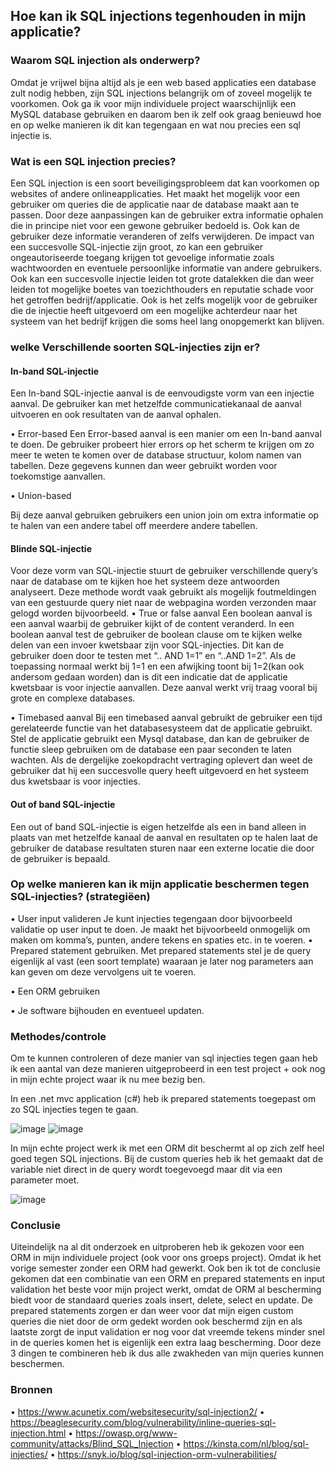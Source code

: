 ## Hoe kan ik SQL injections tegenhouden in mijn applicatie?

### Waarom SQL injection als onderwerp?

Omdat je vrijwel bijna altijd als je een web based applicaties een database zult nodig hebben, zijn SQL injections belangrijk om of zoveel mogelijk te voorkomen. Ook ga ik voor mijn individuele project waarschijnlijk een MySQL database gebruiken en daarom ben ik zelf ook graag benieuwd hoe en op welke manieren ik dit kan tegengaan en wat nou precies een sql injectie is.

### Wat is een SQL injection precies?
Een SQL injection is een soort beveiligingsprobleem dat kan voorkomen op websites of andere onlineapplicaties. Het maakt het mogelijk voor een gebruiker om queries die de applicatie naar de database maakt aan te passen. Door deze aanpassingen kan de gebruiker extra informatie ophalen die in principe niet voor een gewone gebruiker bedoeld is. Ook kan de gebruiker deze informatie veranderen of zelfs verwijderen. De impact van een succesvolle SQL-injectie zijn groot, zo kan een gebruiker ongeautoriseerde toegang krijgen tot gevoelige informatie zoals wachtwoorden en eventuele persoonlijke informatie van andere gebruikers.
Ook kan een succesvolle injectie leiden tot grote datalekken die dan weer leiden tot mogelijke boetes van toezichthouders en reputatie schade voor het getroffen bedrijf/applicatie. Ook is het zelfs mogelijk voor de gebruiker die de injectie heeft uitgevoerd om een mogelijke achterdeur naar het systeem van het bedrijf krijgen die soms heel lang onopgemerkt kan blijven.

### welke Verschillende soorten SQL-injecties zijn er?

#### In-band SQL-injectie
Een In-band SQL-injectie aanval is de eenvoudigste vorm van een injectie aanval. De gebruiker kan met hetzelfde communicatiekanaal de aanval uitvoeren en ook resultaten van de aanval ophalen.

• Error-based
Een Error-based aanval is een manier om een In-band aanval te doen. De gebruiker probeert hier errors op het scherm te krijgen om zo meer te weten te komen over de database structuur, kolom namen van tabellen. Deze gegevens kunnen dan weer gebruikt worden voor toekomstige aanvallen.

• Union-based

Bij deze aanval gebruiken gebruikers een union join om extra informatie op te halen van een andere tabel off meerdere andere tabellen.

#### Blinde SQL-injectie
Voor deze vorm van SQL-injectie stuurt de gebruiker verschillende query’s naar de database om te kijken hoe het systeem deze antwoorden analyseert. Deze methode wordt vaak gebruikt als mogelijk foutmeldingen van een gestuurde query niet naar de webpagina worden verzonden maar gelogd worden bijvoorbeeld.
• True or false aanval
Een boolean aanval is een aanval waarbij de gebruiker kijkt of de content veranderd. In een boolean aanval test de gebruiker de boolean clause om te kijken welke delen van een invoer kwetsbaar zijn voor SQL-injecties. Dit kan de gebruiker doen door te testen met “.. AND 1=1” en “..AND 1=2”. Als de toepassing normaal werkt bij 1=1 en een afwijking toont bij 1=2(kan ook andersom gedaan worden) dan is dit een indicatie dat de applicatie kwetsbaar is voor injectie aanvallen. Deze aanval werkt vrij traag vooral bij grote en complexe databases.

• Timebased aanval
Bij een timebased aanval gebruikt de gebruiker een tijd gerelateerde functie van het databasesysteem dat de applicatie gebruikt. Stel de applicatie gebruikt een Mysql database, dan kan de gebruiker de functie sleep gebruiken om de database een paar seconden te laten wachten. Als de dergelijke zoekopdracht vertraging oplevert dan weet de gebruiker dat hij een succesvolle query heeft uitgevoerd en het systeem dus kwetsbaar is voor injecties.

#### Out of band SQL-injectie
Een out of band SQL-injectie is eigen hetzelfde als een in band alleen in plaats van met hetzelfde kanaal de aanval en resultaten op te halen laat de gebruiker de database resultaten sturen naar een externe locatie die door de gebruiker is bepaald.

### Op welke manieren kan ik mijn applicatie beschermen tegen SQL-injecties? (strategiëen)
• User input valideren
Je kunt injecties tegengaan door bijvoorbeeld validatie op user input te doen. Je maakt het bijvoorbeeld onmogelijk om maken om komma’s, punten, andere tekens en spaties etc. in te voeren.
• Prepared statement gebruiken. Met prepared statements stel je de query eigenlijk al vast (een soort template) waaraan je later nog parameters aan kan geven om deze vervolgens uit te voeren.

• Een ORM gebruiken

• Je software bijhouden en eventueel updaten.

### Methodes/controle
Om te kunnen controleren of deze manier van sql injecties tegen gaan heb ik een aantal van deze manieren uitgeprobeerd in een test project + ook nog in mijn echte project waar ik nu mee bezig ben.

In een .net mvc application (c#) heb ik prepared statements toegepast om zo SQL injecties tegen te gaan.

![image](https://user-images.githubusercontent.com/79633852/158549819-5f637893-f726-4ed9-8f1a-d2513bcc1f8d.png)
![image](https://user-images.githubusercontent.com/79633852/170222710-676b3ce9-781a-48fe-9bbb-e61fadb988b3.png)


In mijn echte project werk ik met een ORM dit beschermt al op zich zelf heel goed tegen SQL injections. Bij de custom queries heb ik het gemaakt dat de variable niet direct in de query wordt toegevoegd maar dit via een parameter moet. 

![image](https://user-images.githubusercontent.com/79633852/170225718-5ffbf541-7adb-4312-a0ef-d6279d659c33.png)


### Conclusie

Uiteindelijk na al dit onderzoek en uitproberen heb ik gekozen voor een ORM in mijn individuele project (ook voor ons groeps project). Omdat ik het vorige semester zonder een ORM had gewerkt. Ook ben ik tot de conclusie gekomen dat een combinatie van een ORM en prepared statements en input validation het beste voor mijn project werkt, omdat de ORM al bescherming biedt voor de standaard queries zoals insert, delete, select en update. De prepared statements zorgen er dan weer voor dat mijn eigen custom queries die niet door de orm gedekt worden ook beschermd zijn en als laatste zorgt de input validation er nog voor dat vreemde tekens minder snel in de queries komen het is eigenlijk een extra laag bescherming. Door deze 3 dingen te combineren heb ik dus alle zwakheden van mijn queries kunnen beschermen.



### Bronnen
•	https://www.acunetix.com/websitesecurity/sql-injection2/
•	https://beaglesecurity.com/blog/vulnerability/inline-queries-sql-injection.html
•	https://owasp.org/www-community/attacks/Blind_SQL_Injection
•	https://kinsta.com/nl/blog/sql-injecties/
•	 https://snyk.io/blog/sql-injection-orm-vulnerabilities/
